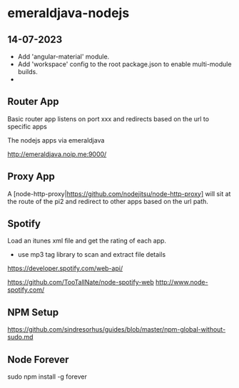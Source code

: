 # emeraldjava-nodejs

## 14-07-2023

- Add 'angular-material' module.
- Add 'workspace' config to the root package.json to enable multi-module builds.
- 

## Router App

Basic router app listens on port xxx and redirects based on the url to specific apps

The nodejs apps via emeraldjava

http://emeraldjava.noip.me:9000/

## Proxy App
A [node-http-proxy|https://github.com/nodejitsu/node-http-proxy] will sit at the route of the pi2 and redirect to other
apps based on the url path.

## Spotify

Load an itunes xml file and get the rating of each app.
- use mp3 tag library to scan and extract file details

https://developer.spotify.com/web-api/

https://github.com/TooTallNate/node-spotify-web
http://www.node-spotify.com/

## NPM Setup
https://github.com/sindresorhus/guides/blob/master/npm-global-without-sudo.md

## Node Forever
sudo npm install -g forever
